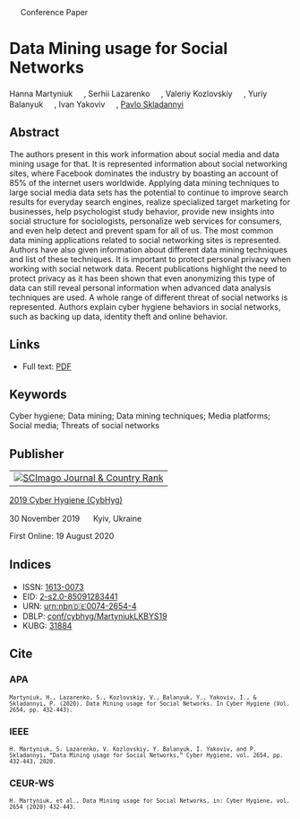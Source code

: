 <img src="/icons/unlock.svg" width="16" height="16"> Conference Paper

# Data Mining usage for Social Networks

Hanna Martyniuk <a href="https://orcid.org/0000-0003-4234-025X" target="_blank"><img src="/icons/orcid.svg" width="16" height="16"></a>,
Serhii Lazarenko <a href="https://orcid.org/0000-0003-3529-4806" target="_blank"><img src="/icons/orcid.svg" width="16" height="16"></a>,
Valeriy Kozlovskiy <a href="https://orcid.org/0000-0002-8301-5501" target="_blank"><img src="/icons/orcid.svg" width="16" height="16"></a>,
Yuriy Balanyuk <a href="https://orcid.org/0000-0003-3036-5804" target="_blank"><img src="/icons/orcid.svg" width="16" height="16"></a>,
Ivan Yakoviv <a href="https://orcid.org/0000-0003-1455-5747" target="_blank"><img src="/icons/orcid.svg" width="16" height="16"></a>,
<a href="/">Pavlo Skladannyi</a> <a href="https://orcid.org/0000-0002-7775-6039" target="_blank"><img src="/icons/orcid.svg" width="16" height="16"></a>

## Abstract

The authors present in this work information about social media and data mining usage for that. It is represented information about social networking sites, where Facebook dominates the industry by boasting an account of 85% of the internet users worldwide. Applying data mining techniques to large social media data sets has the potential to continue to improve search results for everyday search engines, realize specialized target marketing for businesses, help psychologist study behavior, provide new insights into social structure for sociologists, personalize web services for consumers, and even help detect and prevent spam for all of us. The most common data mining applications related to social networking sites is represented. Authors have also given information about different data mining techniques and list of these techniques. It is important to protect personal privacy when working with social network data. Recent publications highlight the need to protect privacy as it has been shown that even anonymizing this type of data can still reveal personal information when advanced data analysis techniques are used. A whole range of different threat of social networks is represented. Authors explain cyber hygiene behaviors in social networks, such as backing up data, identity theft and online behavior.

## Links

* Full text: [PDF](https://ceur-ws.org/Vol-2654/paper34.pdf)

## Keywords

Cyber hygiene; Data mining; Data mining techniques; Media platforms; Social media; Threats of social networks

## Publisher

<table>
<tr>
<td>
<a href="https://www.scimagojr.com/journalsearch.php?q=21100218356&amp;tip=sid&amp;exact=no" title="SCImago Journal &amp; Country Rank"><img border="0" src="https://corsproxy.io/?https://www.scimagojr.com/journal_img.php?id=21100218356" alt="SCImago Journal &amp; Country Rank"  /></a>
</td>
</tr>
</table>

[2019 Cyber Hygiene (CybHyg)](https://ceur-ws.org/Vol-2654/)

30 November 2019 <img src="/icons/location-pin.svg" width="16" height="16"> Kyiv, Ukraine

First Online: 19 August 2020

## Indices

* ISSN: [1613-0073](https://portal.issn.org/resource/ISSN/1613-0073) <img src="/icons/online.svg" width="16" height="16">
* EID: [2-s2.0-85091283441](http://www.scopus.com/record/display.url?origin=inward&eid=2-s2.0-85091283441)
* URN: [urn:nbn:de:0074-2654-4](https://nbn-resolving.org/xml/urn:nbn:de:0074-2654-4)
* DBLP: [conf/cybhyg/MartyniukLKBYS19](https://dblp.org/rec/conf/cybhyg/MartyniukLKBYS19)
* KUBG: [31884](http://elibrary.kubg.edu.ua/id/eprint/31884/)

## Cite

### APA

<small>`Martyniuk, H., Lazarenko, S., Kozlovskiy, V., Balanyuk, Y., Yakoviv, I., & Skladannyi, P. (2020). Data Mining usage for Social Networks. In Cyber Hygiene (Vol. 2654, pp. 432-443).`</small>

### IEEE

<small>`H. Martyniuk, S. Lazarenko, V. Kozlovskiy, Y. Balanyuk, I. Yakoviv, and P. Skladannyi, “Data Mining usage for Social Networks,” Cyber Hygiene, vol. 2654, pp. 432-443, 2020.`</small>

### CEUR-WS

<small>`H. Martyniuk, et al., Data Mining usage for Social Networks, in: Cyber Hygiene, vol. 2654 (2020) 432-443.`</small>